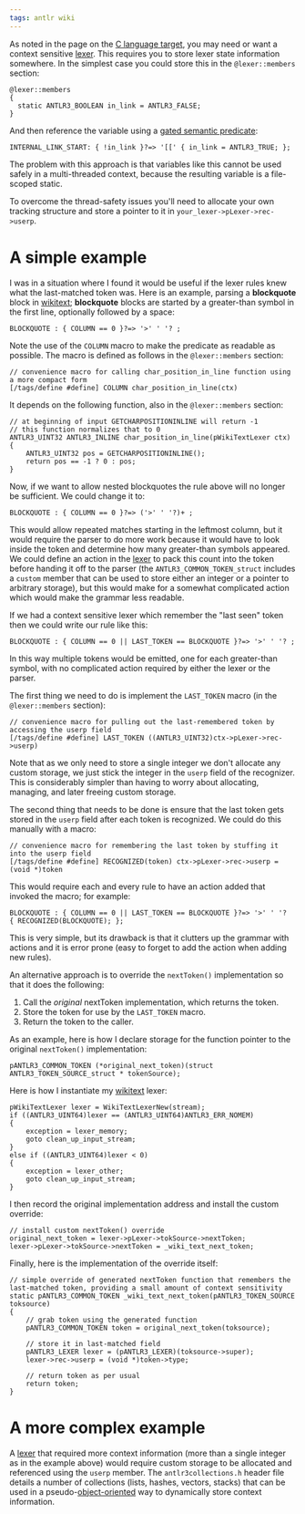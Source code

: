 ```yaml
---
tags: antlr wiki
---
```


As noted in the page on the [C language target](/wiki/C_language_target), you may need or want a context sensitive [lexer](/wiki/lexer). This requires you to store lexer state information somewhere. In the simplest case you could store this in the `@lexer::members` section:

    @lexer::members
    {
      static ANTLR3_BOOLEAN in_link = ANTLR3_FALSE;
    }

And then reference the variable using a [gated semantic predicate](/wiki/gated_semantic_predicate):

    INTERNAL_LINK_START: { !in_link }?=> '[[' { in_link = ANTLR3_TRUE; };

The problem with this approach is that variables like this cannot be used safely in a multi-threaded context, because the resulting variable is a file-scoped static.

To overcome the thread-safety issues you'll need to allocate your own tracking structure and store a pointer to it in `your_lexer->pLexer->rec->userp`.

# A simple example

I was in a situation where I found it would be useful if the lexer rules knew what the last-matched token was. Here is an example, parsing a **blockquote** block in [wikitext](/wiki/wikitext); **blockquote** blocks are started by a greater-than symbol in the first line, optionally followed by a space:

    BLOCKQUOTE : { COLUMN == 0 }?=> '>' ' '? ;

Note the use of the `COLUMN` macro to make the predicate as readable as possible. The macro is defined as follows in the `@lexer::members` section:

    // convenience macro for calling char_position_in_line function using a more compact form
    [/tags/define #define] COLUMN char_position_in_line(ctx)

It depends on the following function, also in the `@lexer::members` section:

    // at beginning of input GETCHARPOSITIONINLINE will return -1
    // this function normalizes that to 0
    ANTLR3_UINT32 ANTLR3_INLINE char_position_in_line(pWikiTextLexer ctx)
    {
        ANTLR3_UINT32 pos = GETCHARPOSITIONINLINE();
        return pos == -1 ? 0 : pos;
    }

Now, if we want to allow nested blockquotes the rule above will no longer be sufficient. We could change it to:

    BLOCKQUOTE : { COLUMN == 0 }?=> ('>' ' '?)+ ;

This would allow repeated matches starting in the leftmost column, but it would require the parser to do more work because it would have to look inside the token and determine how many greater-than symbols appeared. We could define an action in the [lexer](/wiki/lexer) to pack this count into the token before handing it off to the parser (the `ANTLR3_COMMON_TOKEN_struct` includes a `custom` member that can be used to store either an integer or a pointer to arbitrary storage), but this would make for a somewhat complicated action which would make the grammar less readable.

If we had a context sensitive lexer which remember the "last seen" token then we could write our rule like this:

    BLOCKQUOTE : { COLUMN == 0 || LAST_TOKEN == BLOCKQUOTE }?=> '>' ' '? ;

In this way multiple tokens would be emitted, one for each greater-than symbol, with no complicated action required by either the lexer or the parser.

The first thing we need to do is implement the `LAST_TOKEN` macro (in the `@lexer::members` section):

    // convenience macro for pulling out the last-remembered token by accessing the userp field
    [/tags/define #define] LAST_TOKEN ((ANTLR3_UINT32)ctx->pLexer->rec->userp)

Note that as we only need to store a single integer we don't allocate any custom storage, we just stick the integer in the `userp` field of the recognizer. This is considerably simpler than having to worry about allocating, managing, and later freeing custom storage.

The second thing that needs to be done is ensure that the last token gets stored in the `userp` field after each token is recognized. We could do this manually with a macro:

    // convenience macro for remembering the last token by stuffing it into the userp field
    [/tags/define #define] RECOGNIZED(token) ctx->pLexer->rec->userp = (void *)token

This would require each and every rule to have an action added that invoked the macro; for example:

    BLOCKQUOTE : { COLUMN == 0 || LAST_TOKEN == BLOCKQUOTE }?=> '>' ' '? { RECOGNIZED(BLOCKQUOTE); };

This is very simple, but its drawback is that it clutters up the grammar with actions and it is error prone (easy to forget to add the action when adding new rules).

An alternative approach is to override the `nextToken()` implementation so that it does the following:

1.  Call the _original_ nextToken implementation, which returns the token.
2.  Store the token for use by the `LAST_TOKEN` macro.
3.  Return the token to the caller.

As an example, here is how I declare storage for the function pointer to the original `nextToken()` implementation:

    pANTLR3_COMMON_TOKEN (*original_next_token)(struct ANTLR3_TOKEN_SOURCE_struct * tokenSource);

Here is how I instantiate my [wikitext](/wiki/wikitext) lexer:

    pWikiTextLexer lexer = WikiTextLexerNew(stream);
    if ((ANTLR3_UINT64)lexer == (ANTLR3_UINT64)ANTLR3_ERR_NOMEM)
    {
        exception = lexer_memory;
        goto clean_up_input_stream;
    }
    else if ((ANTLR3_UINT64)lexer < 0)
    {
        exception = lexer_other;
        goto clean_up_input_stream;
    }

I then record the original implementation address and install the custom override:

    // install custom nextToken() override
    original_next_token = lexer->pLexer->tokSource->nextToken;
    lexer->pLexer->tokSource->nextToken = _wiki_text_next_token;

Finally, here is the implementation of the override itself:

    // simple override of generated nextToken function that remembers the last-matched token, providing a small amount of context sensitivity
    static pANTLR3_COMMON_TOKEN _wiki_text_next_token(pANTLR3_TOKEN_SOURCE toksource)
    {
        // grab token using the generated function
        pANTLR3_COMMON_TOKEN token = original_next_token(toksource);

        // store it in last-matched field
        pANTLR3_LEXER lexer = (pANTLR3_LEXER)(toksource->super);
        lexer->rec->userp = (void *)token->type;

        // return token as per usual
        return token;
    }

# A more complex example

A [lexer](/wiki/lexer) that required more context information (more than a single integer as in the example above) would require custom storage to be allocated and referenced using the `userp` member. The `antlr3collections.h` header file details a number of collections (lists, hashes, vectors, stacks) that can be used in a pseudo-[object-oriented](/wiki/object-oriented) way to dynamically store context information.

